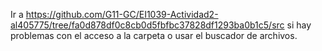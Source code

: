 Ir a https://github.com/G11-GC/EI1039-Actividad2-al405775/tree/fa0d878df0c8cb0d5fbfbc37828df1293ba0b1c5/src si hay problemas con el acceso a la carpeta o usar el buscador de archivos. 
